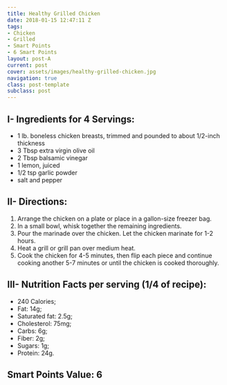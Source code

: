 ```yaml
---
title: Healthy Grilled Chicken
date: 2018-01-15 12:47:11 Z
tags:
- Chicken
- Grilled
- Smart Points
- 6 Smart Points
layout: post-A
current: post
cover: assets/images/healthy-grilled-chicken.jpg
navigation: true
class: post-template
subclass: post
---
```


## I- Ingredients for 4 Servings:

* 1 lb. boneless chicken breasts, trimmed and pounded to about 1/2-inch thickness
* 3 Tbsp extra virgin olive oil
* 2 Tbsp balsamic vinegar
* 1 lemon, juiced
* 1/2 tsp garlic powder
* salt and pepper

## II- Directions:

1. Arrange the chicken on a plate or place in a gallon-size freezer bag.
1. In a small bowl, whisk together the remaining ingredients.
1. Pour the marinade over the chicken. Let the chicken marinate for 1-2 hours.
1. Heat a grill or grill pan over medium heat.
1. Cook the chicken for 4-5 minutes, then flip each piece and continue cooking another 5-7 minutes or until the chicken is cooked thoroughly.

## III- Nutrition Facts per serving (1/4 of recipe):

* 240 Calories;
* Fat: 14g;
* Saturated fat: 2.5g;
* Cholesterol: 75mg;
* Carbs: 6g;
* Fiber: 2g;
* Sugars: 1g;
* Protein: 24g.

## Smart Points Value: 6
